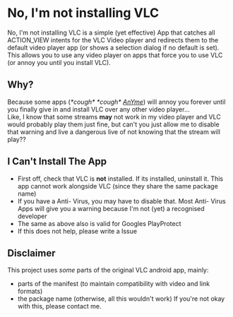 # No, I'm not installing VLC
No, I'm not installing VLC is a simple (yet effective) App that catches all ACTION_VIEW intents for the VLC Video player and redirects them to the default video player app (or shows a selection dialog if no default is set).<br/>
This allows you to use any video player on apps that force you to use VLC (or annoy you until you install VLC).

## Why?
Because some apps (_&ast;cough&ast; &ast;cough&ast; [AnYme](https://github.com/zunjae/AnYme)_) will annoy you forever until you finally give in and install VLC over any other video player...<br/>
Like, I know that some streams __may__ not work in my video player and VLC would probably play them just fine, but can't you just allow me to disable that warning and live a dangerous live of not knowing that the stream will play??

## I Can't Install The App
* First off, check that VLC is __not__ installed. If its installed, uninstall it. This app cannot work alongside VLC (since they share the same package name)
* If you have a Anti- Virus, you may have to disable that. Most Anti- Virus Apps will give you a warning because I'm not (yet) a recognised developer
* The same as above also is valid for Googles PlayProtect
* If this does not help, please write a Issue

## Disclaimer
This project uses _some_ parts of the original VLC android app, mainly:
* parts of the manifest (to maintain compatibility with video and link formats)
* the package name (otherwise, all this wouldn't work)
If you're not okay with this, please contact me.
